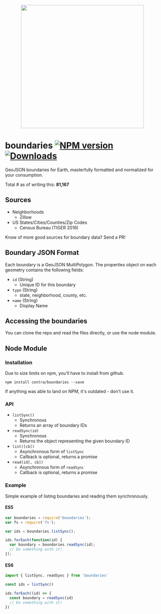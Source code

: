 <p align="center">
  <img width="400" src="https://raw.githubusercontent.com/contra/boundaries/master/logos/black.png">
</p>


# boundaries [![NPM version][npm-image]][npm-url] [![Downloads][downloads-image]][npm-url]

GeoJSON boundaries for Earth, masterfully formatted and normalized for your consumption.

Total # as of writing this: **81,167**

## Sources

- Neighborhoods
  - Zillow
- US States/Cities/Counties/Zip Codes
  - Census Bureau (TIGER 2016)

Know of more good sources for boundary data? Send a PR!

## Boundary JSON Format

Each boundary is a GeoJSON MultiPolygon. The properties object on each geometry contains the following fields:

- `id` (String)
  - Unique ID for this boundary
- `type` (String)
  - state, neighborhood, county, etc.
- `name` (String)
  - Display Name

## Accessing the boundaries

You can clone the repo and read the files directly, or use the node module.

## Node Module

### Installation

Due to size limits on npm, you'll have to install from github.

`npm install contra/boundaries --save`

If anything was able to land on NPM, it's outdated - don't use it.

### API

- `listSync()`
  - Synchronous
  - Returns an array of boundary IDs
- `readSync(id)`
  - Synchronous
  - Returns the object representing the given boundary ID
- `list([cb])`
  - Asynchronous form of `listSync`
  - Callback is optional, returns a promise
- `read(id[, cb])`
  - Asynchronous form of `readSync`
  - Callback is optional, returns a promise


### Example

Simple example of listing boundaries and reading them synchronously.

#### ES5

```js
var boundaries = require('boundaries');
var fs = require('fs');

var ids = boundaries.listSync();

ids.forEach(function(id) {
  var boundary = boundaries.readSync(id);
  // Do something with it!
});
```

#### ES6

```js
import { listSync, readSync } from 'boundaries'

const ids = listSync()

ids.forEach((id) => {
  const boundary = readSync(id)
  // Do something with it!
})
```

[downloads-image]: http://img.shields.io/npm/dm/boundaries.svg
[npm-url]: https://npmjs.org/package/boundaries
[npm-image]: http://img.shields.io/npm/v/boundaries.svg
